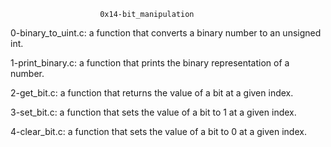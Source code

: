 						0x14-bit_manipulation

0-binary_to_uint.c: a function that converts a binary number to an unsigned int.

1-print_binary.c: a function that prints the binary representation of a number.

2-get_bit.c: a function that returns the value of a bit at a given index.

3-set_bit.c:  a function that sets the value of a bit to 1 at a given index.

4-clear_bit.c: a function that sets the value of a bit to 0 at a given index.
